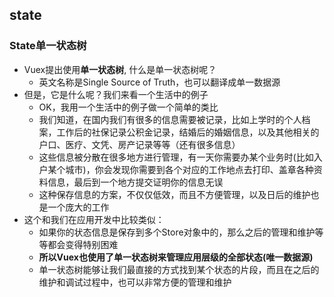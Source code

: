 ## state

### State单一状态树

- Vuex提出使用**单一状态树**, 什么是单一状态树呢？
  - 英文名称是Single Source of Truth，也可以翻译成单一数据源
- 但是，它是什么呢？我们来看一个生活中的例子
  - OK，我用一个生活中的例子做一个简单的类比
  - 我们知道，在国内我们有很多的信息需要被记录，比如上学时的个人档案，工作后的社保记录公积金记录，结婚后的婚姻信息，以及其他相关的户口、医疗、文凭、房产记录等等（还有很多信息）
  - 这些信息被分散在很多地方进行管理，有一天你需要办某个业务时(比如入户某个城市)，你会发现你需要到各个对应的工作地点去打印、盖章各种资料信息，最后到一个地方提交证明你的信息无误
  - 这种保存信息的方案，不仅仅低效，而且不方便管理，以及日后的维护也是一个庞大的工作
- 这个和我们在应用开发中比较类似：
  - 如果你的状态信息是保存到多个Store对象中的，那么之后的管理和维护等等都会变得特别困难
  - **所以Vuex也使用了单一状态树来管理应用层级的全部状态(唯一数据源)**
  - 单一状态树能够让我们最直接的方式找到某个状态的片段，而且在之后的维护和调试过程中，也可以非常方便的管理和维护